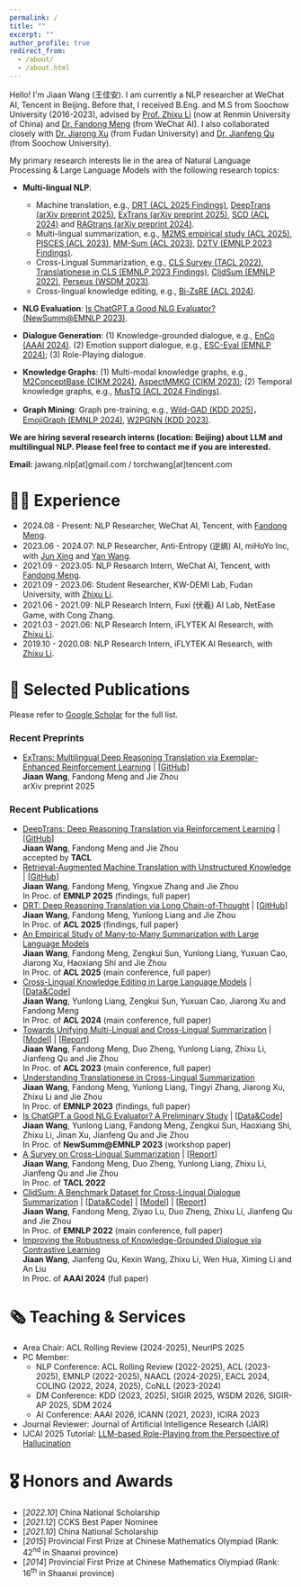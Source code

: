 ```yaml
---
permalink: /
title: ""
excerpt: ""
author_profile: true
redirect_from: 
  - /about/
  - /about.html
---
```


<span class='anchor' id='about-me'></span>

Hello! I'm Jiaan Wang (王佳安). I am currently a NLP researcher at WeChat AI, Tencent in Beijing. Before that, I received B.Eng. and M.S from Soochow University (2016-2023), advised by [Prof. Zhixu Li](https://sites.google.com/site/zhixuli) (now at Renmin University of China) and [Dr. Fandong Meng](http://fandongmeng.github.io/) (from WeChat AI). I also collaborated closely with [Dr. Jiarong Xu](https://galina0217.github.io/) (from Fudan University) and [Dr. Jianfeng Qu](https://scholar.google.com/citations?user=aTUbmccAAAAJ) (from Soochow University).

My primary research interests lie in the area of Natural Language Processing & Large Language Models with the following research topics:
- **Multi-lingual NLP**:
    - Machine translation, e.g., [DRT (ACL 2025 Findings)](https://arxiv.org/abs/2412.17498), [DeepTrans (arXiv preprint 2025)](https://arxiv.org/abs/2504.10187), [ExTrans (arXiv preprint 2025)](https://arxiv.org/abs/2505.12996), [SCD (ACL 2024)](https://aclanthology.org/2024.acl-long.588/) and [RAGtrans (arXiv preprint 2024)](https://arxiv.org/abs/2412.04342).
    - Multi-lingual summarization, e.g., [M2MS empirical study (ACL 2025)](https://arxiv.org/abs/2505.12983), [PISCES (ACL 2023)](https://arxiv.org/abs/2305.09220), [MM-Sum (ACL 2023)](https://arxiv.org/abs/2212.07672), [D2TV (EMNLP 2023 Findings)](https://arxiv.org/abs/2305.12767).
    - Cross-Lingual Summarization, e.g., [CLS Survey (TACL 2022)](https://arxiv.org/abs/2203.12515), [Translationese in CLS (EMNLP 2023 Findings)](https://arxiv.org/abs/2212.07220), [ClidSum (EMNLP 2022)](https://arxiv.org/abs/2202.05599), [Perseus (WSDM 2023)](https://arxiv.org/abs/2212.00586). 
    - Cross-lingual knowledge editing, e.g., [Bi-ZsRE (ACL 2024)](https://arxiv.org/abs/2309.08952).

- **NLG Evaluation**: [Is ChatGPT a Good NLG Evaluator? (NewSumm@EMNLP 2023)](https://arxiv.org/abs/2303.04048).
- **Dialogue Generation**: (1) Knowledge-grounded dialogue, e.g., [EnCo (AAAI 2024)](https://arxiv.org/abs/2401.04361).
(2) Emotion support dialogue, e.g., [ESC-Eval (EMNLP 2024)](https://arxiv.org/abs/2406.14952);
(3) Role-Playing dialogue.
- **Knowledge Graphs**: (1) Multi-modal knowledge graphs, e.g., [M2ConceptBase (CIKM 2024)](https://arxiv.org/abs/2312.10417), [AspectMMKG (CIKM 2023)](https://arxiv.org/abs/2308.04992);
(2) Temporal knowledge graphs, e.g., [MusTQ (ACL 2024 Findings)](https://aclanthology.org/2024.findings-acl.696/).
- **Graph Mining**: Graph pre-training, e.g., [Wild-GAD (KDD 2025)](https://arxiv.org/abs/2506.04190)， [EmojiGraph (EMNLP 2024)](https://arxiv.org/abs/2409.14552), [W2PGNN (KDD 2023)](https://arxiv.org/abs/2303.16458).

**We are hiring several research interns (location: Beijing) about LLM and multilingual NLP. Please feel free to contact me if you are interested.**

**Email:** jawang.nlp[at]gmail.com / torchwang[at]tencent.com


# 👨‍💼 Experience
- 2024.08 - Present: NLP Researcher, WeChat AI, Tencent, with [Fandong Meng](https://fandongmeng.github.io/).
- 2023.06 - 2024.07: NLP Researcher, Anti-Entropy (逆熵) AI, miHoYo Inc, with [Jun Xing](https://junxnui.github.io/) and [Yan Wang](https://libertywing.github.io/yanwang.github.io/).
- 2021.09 - 2023.05: NLP Research Intern, WeChat AI, Tencent, with [Fandong Meng](https://fandongmeng.github.io/).
- 2021.09 - 2023.06: Student Researcher, KW-DEMI Lab, Fudan University, with [Zhixu Li](https://sites.google.com/site/zhixuli).
- 2021.06 - 2021.09: NLP Research Intern, Fuxi (伏羲) AI Lab, NetEase Game, with Cong Zhang.
- 2021.03 - 2021.06: NLP Research Intern, iFLYTEK AI Research, with [Zhixu Li](https://sites.google.com/site/zhixuli).
- 2019.10 - 2020.08: NLP Research Intern, iFLYTEK AI Research, with [Zhixu Li](https://sites.google.com/site/zhixuli).


# 📝 Selected Publications 
Please refer to [Google Scholar](https://scholar.google.com/citations?user=5S8h7qAAAAAJ) for the full list.    

### Recent Preprints

+ [ExTrans: Multilingual Deep Reasoning Translation via Exemplar-Enhanced Reinforcement Learning](https://arxiv.org/abs/2505.12996) \| [[GitHub](https://github.com/krystalan/DRT)]     
**Jiaan Wang**, Fandong Meng and Jie Zhou  
arXiv preprint 2025       


### Recent Publications
+ [DeepTrans: Deep Reasoning Translation via Reinforcement Learning](https://arxiv.org/abs/2504.10187) \| [[GitHub](https://github.com/krystalan/DRT)]     
**Jiaan Wang**, Fandong Meng and Jie Zhou  
accepted by **TACL**    
+ [Retrieval-Augmented Machine Translation with Unstructured Knowledge](https://arxiv.org/abs/2412.04342) \| [[GitHub](https://github.com/krystalan/RAGtrans)]   
**Jiaan Wang**, Fandong Meng, Yingxue Zhang and Jie Zhou   
In Proc. of **EMNLP 2025** (findings, full paper)   
+ [DRT: Deep Reasoning Translation via Long Chain-of-Thought](https://arxiv.org/abs/2412.17498) \| [[GitHub](https://github.com/krystalan/DRT)]   
**Jiaan Wang**, Fandong Meng, Yunlong Liang and Jie Zhou   
In Proc. of **ACL 2025** (findings, full paper)    
+ [An Empirical Study of Many-to-Many Summarization with Large Language Models](https://arxiv.org/abs/2505.12983)       
**Jiaan Wang**, Fandong Meng, Zengkui Sun, Yunlong Liang, Yuxuan Cao, Jiarong Xu, Haoxiang Shi and Jie Zhou   
In Proc. of **ACL 2025** (main conference, full paper)    
+ [Cross-Lingual Knowledge Editing in Large Language Models](https://arxiv.org/abs/2309.08952) \| [[Data&Code](https://github.com/krystalan/Bi_ZsRE)]  
**Jiaan Wang**, Yunlong Liang, Zengkui Sun, Yuxuan Cao, Jiarong Xu and Fandong Meng   
In Proc. of **ACL 2024** (main conference, full paper)    
+ [Towards Unifying Multi-Lingual and Cross-Lingual Summarization](http://arxiv.org/abs/2305.09220)  \| [[Model](https://huggingface.co/Krystalan/PISCES)] \| [[Report](https://mp.weixin.qq.com/s/JHyXyWrKfj5YrtSZKpfwog)]   
**Jiaan Wang**, Fandong Meng, Duo Zheng, Yunlong Liang, Zhixu Li, Jianfeng Qu and Jie Zhou   
In Proc. of **ACL 2023** (main conference, full paper)
+ [Understanding Translationese in Cross-Lingual Summarization](https://arxiv.org/abs/2212.07220)  
**Jiaan Wang**, Fandong Meng, Yunlong Liang, Tingyi Zhang, Jiarong Xu, Zhixu Li and Jie Zhou  
In Proc. of **EMNLP 2023** (findings, full paper)
+ [Is ChatGPT a Good NLG Evaluator? A Preliminary Study](https://arxiv.org/abs/2303.04048) \| [[Data&Code](https://github.com/krystalan/chatgpt_as_nlg_evaluator)]     
**Jiaan Wang**, Yunlong Liang, Fandong Meng, Zengkui Sun, Haoxiang Shi, Zhixu Li, Jinan Xu, Jianfeng Qu and Jie Zhou  
In Proc. of **NewSumm@EMNLP 2023** (workshop paper)
+ [A Survey on Cross-Lingual Summarization](https://arxiv.org/abs/2203.12515) \| [[Report](https://mp.weixin.qq.com/s/OL6-Yp4NgnTsvXMCHOJMog)]    
**Jiaan Wang**, Fandong Meng, Duo Zheng, Yunlong Liang, Zhixu Li, Jianfeng Qu and Jie Zhou   
In Proc. of **TACL 2022**   
+ [ClidSum: A Benchmark Dataset for Cross-Lingual Dialogue Summarization](https://arxiv.org/abs/2202.05599) \| [[Data&Code](https://github.com/krystalan/ClidSum)] \| [[Model](https://huggingface.co/Krystalan/mdialbart_zh)] \| [[Report](https://mp.weixin.qq.com/s/M8BR3MySZBuu7ixdFi_SRQ)]  
**Jiaan Wang**, Fandong Meng, Ziyao Lu, Duo Zheng, Zhixu Li, Jianfeng Qu and Jie Zhou   
In Proc. of **EMNLP 2022** (main conference, full paper)  
+ [Improving the Robustness of Knowledge-Grounded Dialogue via Contrastive Learning](https://arxiv.org/abs/2401.04361)  
**Jiaan Wang**, Jianfeng Qu, Kexin Wang, Zhixu Li, Wen Hua, Ximing Li and An Liu  
In Proc. of **AAAI 2024** (full paper)  
 


# 🗞️ Teaching & Services
- Area Chair: ACL Rolling Review (2024-2025), NeurIPS 2025
- PC Member:
    - NLP Conference: ACL Rolling Review (2022-2025), ACL (2023-2025), EMNLP (2022-2025), NAACL (2024-2025), EACL 2024, COLING (2022, 2024, 2025), CoNLL (2023-2024)
    - DM Conference: KDD (2023, 2025), SIGIR 2025, WSDM 2026, SIGIR-AP 2025, SDM 2024 
    - AI Conference: AAAI 2026, ICANN (2021, 2023), ICIRA 2023
- Journal Reviewer: Journal of Artificial Intelligence Research (JAIR)
- IJCAI 2025 Tutorial: [LLM-based Role-Playing from the Perspective of Hallucination](https://ijcai-roleplay.github.io/)


# 🎖 Honors and Awards
- [*2022.10*] China National Scholarship
- [*2021.12*] CCKS Best Paper Nominee
- [*2021.10*] China National Scholarship
- [*2015*] Provincial First Prize at Chinese Mathematics Olympiad (Rank: 42<sup>nd</sup> in Shaanxi province) 
- [*2014*] Provincial First Prize at Chinese Mathematics Olympiad (Rank: 16<sup>th</sup> in Shaanxi province)
